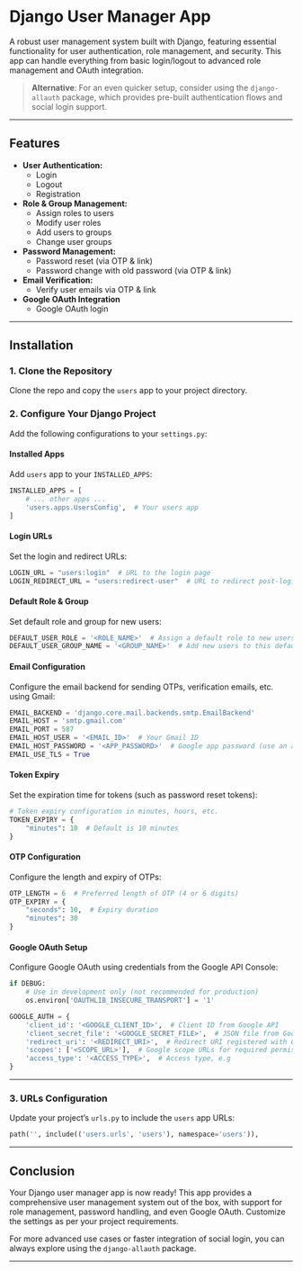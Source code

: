 # **Django User Manager App**

A robust user management system built with Django, featuring essential functionality for user authentication, role
management, and security. This app can handle everything from basic login/logout to advanced role management and OAuth
integration.

> **Alternative**: For an even quicker setup, consider using the `django-allauth` package, which provides pre-built
> authentication flows and social login support.

---

## **Features**

- **User Authentication:**
    - Login
    - Logout
    - Registration
- **Role & Group Management:**
    - Assign roles to users
    - Modify user roles
    - Add users to groups
    - Change user groups
- **Password Management:**
    - Password reset (via OTP & link)
    - Password change with old password (via OTP & link)
- **Email Verification:**
    - Verify user emails via OTP & link
- **Google OAuth Integration**
    - Google OAuth login

---

## **Installation**

### **1. Clone the Repository**

Clone the repo and copy the `users` app to your project directory.

### **2. Configure Your Django Project**

Add the following configurations to your `settings.py`:

#### **Installed Apps**

Add `users` app to your `INSTALLED_APPS`:

```python
INSTALLED_APPS = [
    # ... other apps ...
    'users.apps.UsersConfig',  # Your users app
]
```

#### **Login URLs**

Set the login and redirect URLs:

```python
LOGIN_URL = "users:login"  # URL to the login page
LOGIN_REDIRECT_URL = "users:redirect-user"  # URL to redirect post-login
```

#### **Default Role & Group**

Set default role and group for new users:

```python
DEFAULT_USER_ROLE = '<ROLE_NAME>'  # Assign a default role to new users
DEFAULT_USER_GROUP_NAME = '<GROUP_NAME>'  # Add new users to this default group
```

#### **Email Configuration**

Configure the email backend for sending OTPs, verification emails, etc. using Gmail:

```python
EMAIL_BACKEND = 'django.core.mail.backends.smtp.EmailBackend'
EMAIL_HOST = 'smtp.gmail.com'
EMAIL_PORT = 587
EMAIL_HOST_USER = '<EMAIL_ID>'  # Your Gmail ID
EMAIL_HOST_PASSWORD = '<APP_PASSWORD>'  # Google app password (use an app-specific password)
EMAIL_USE_TLS = True
```

#### **Token Expiry**

Set the expiration time for tokens (such as password reset tokens):

```python
# Token expiry configuration in minutes, hours, etc.
TOKEN_EXPIRY = {
    "minutes": 10  # Default is 10 minutes
}
```

#### **OTP Configuration**

Configure the length and expiry of OTPs:

```python
OTP_LENGTH = 6  # Preferred length of OTP (4 or 6 digits)
OTP_EXPIRY = {
    "seconds": 10,  # Expiry duration
    "minutes": 30
}
```

#### **Google OAuth Setup**

Configure Google OAuth using credentials from the Google API Console:

```python
if DEBUG:
    # Use in development only (not recommended for production)
    os.environ['OAUTHLIB_INSECURE_TRANSPORT'] = '1'

GOOGLE_AUTH = {
    'client_id': '<GOOGLE_CLIENT_ID>',  # Client ID from Google API
    'client_secret_file': '<GOOGLE_SECRET_FILE>',  # JSON file from Google API
    'redirect_uri': '<REDIRECT_URI>',  # Redirect URI registered with Google API
    'scopes': ['<SCOPE_URL>'],  # Google scope URLs for required permissions
    'access_type': '<ACCESS_TYPE>',  # Access type, e.g
}
```

---

### **3. URLs Configuration**

Update your project’s `urls.py` to include the `users` app URLs:

```python
path('', include(('users.urls', 'users'), namespace='users')),
```

---

## **Conclusion**

Your Django user manager app is now ready! This app provides a comprehensive user management system out of the box, with
support for role management, password handling, and even Google OAuth. Customize the settings as per your project
requirements.

For more advanced use cases or faster integration of social login, you can always explore using the `django-allauth`
package.

---

